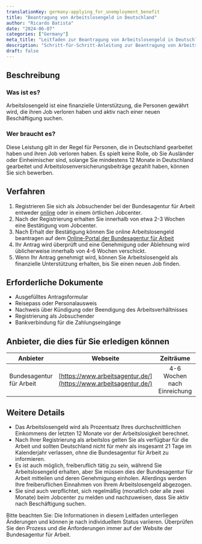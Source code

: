 ```yaml
---
translationKey: germany-applying_for_unemployment_benefit
title: "Beantragung von Arbeitslosengeld in Deutschland"
author: "Ricardo Batista"
date: "2024-06-07"
categories: ["Germany"]
meta_title: "Leitfaden zur Beantragung von Arbeitslosengeld in Deutschland"
description: "Schritt-für-Schritt-Anleitung zur Beantragung von Arbeitslosengeld in Deutschland und den erforderlichen Voraussetzungen"
draft: false
---
```


## Beschreibung
### Was ist es?
Arbeitslosengeld ist eine finanzielle Unterstützung, die Personen gewährt wird, die ihren Job verloren haben und aktiv nach einer neuen Beschäftigung suchen.

### Wer braucht es?
Diese Leistung gilt in der Regel für Personen, die in Deutschland gearbeitet haben und ihren Job verloren haben. Es spielt keine Rolle, ob Sie Ausländer oder Einheimischer sind, solange Sie mindestens 12 Monate in Deutschland gearbeitet und Arbeitslosenversicherungsbeiträge gezahlt haben, können Sie sich bewerben.

## Verfahren

1. Registrieren Sie sich als Jobsuchender bei der Bundesagentur für Arbeit entweder [online](https://www.arbeitsagentur.de/) oder in einem örtlichen Jobcenter.
2. Nach der Registrierung erhalten Sie innerhalb von etwa 2-3 Wochen eine Bestätigung vom Jobcenter.
3. Nach Erhalt der Bestätigung können Sie online Arbeitslosengeld beantragen auf dem [Online-Portal der Bundesagentur für Arbeit](https://www.arbeitsagentur.de/en/Welcome)
4. Ihr Antrag wird überprüft und eine Genehmigung oder Ablehnung wird üblicherweise innerhalb von 4-6 Wochen verschickt.
5. Wenn Ihr Antrag genehmigt wird, können Sie Arbeitslosengeld als finanzielle Unterstützung erhalten, bis Sie einen neuen Job finden.

## Erforderliche Dokumente

- Ausgefülltes Antragsformular
- Reisepass oder Personalausweis
- Nachweis über Kündigung oder Beendigung des Arbeitsverhältnisses
- Registrierung als Jobsuchender
- Bankverbindung für die Zahlungseingänge

## Anbieter, die dies für Sie erledigen können

| Anbieter            |     Webseite                                         |     Zeiträume           |       Kosten       |
| ------------------- | ------------------------------------------------- | :------------------: | :----------: |
| Bundesagentur für Arbeit     |  [https://www.arbeitsagentur.de/](https://www.arbeitsagentur.de/)         |   4-6 Wochen nach Einreichung        |    Kostenlos     |

## Weitere Details

- Das Arbeitslosengeld wird als Prozentsatz Ihres durchschnittlichen Einkommens der letzten 12 Monate vor der Arbeitslosigkeit berechnet.
- Nach Ihrer Registrierung als arbeitslos gelten Sie als verfügbar für die Arbeit und sollten Deutschland nicht für mehr als insgesamt 21 Tage im Kalenderjahr verlassen, ohne die Bundesagentur für Arbeit zu informieren.
- Es ist auch möglich, freiberuflich tätig zu sein, während Sie Arbeitslosengeld erhalten, aber Sie müssen dies der Bundesagentur für Arbeit mitteilen und deren Genehmigung einholen. Allerdings werden Ihre freiberuflichen Einnahmen von Ihrem Arbeitslosengeld abgezogen.
- Sie sind auch verpflichtet, sich regelmäßig (monatlich oder alle zwei Monate) beim Jobcenter zu melden und nachzuweisen, dass Sie aktiv nach Beschäftigung suchen.

Bitte beachten Sie: Die Informationen in diesem Leitfaden unterliegen Änderungen und können je nach individuellem Status variieren. Überprüfen Sie den Prozess und die Anforderungen immer auf der Website der Bundesagentur für Arbeit.